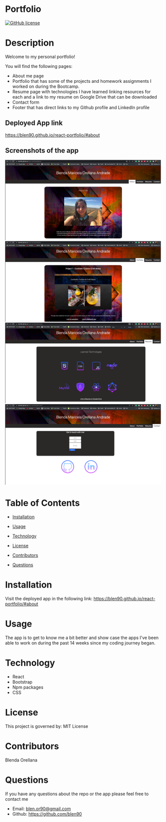 # Portfolio

[![GitHub license](https://img.shields.io/badge/License-MIT-blue.svg)](https://blen90.github.io/react-portfolio/#about)

# Description

Welcome to my personal portfolio! 

You will find the following pages:
* About me page
* Portfolio that has some of the projects and homework assignments I worked on during the Bootcamp.
* Resume page with technologies I have learned linking resources for each and a link to my resume on Google Drive that can be downloaded
* Contact form
* Footer that has direct links to my Github profile and LinkedIn profile

## Deployed App link 

https://blen90.github.io/react-portfolio/#about

## Screenshots of the app

![Portolio](portfolio1.jpg)
![Portolio](portfolio2.jpg)
![Portolio](portfolio3.jpg)
![Portolio](portfolio4.jpg)

# Table of Contents

* [Installation](#installation)
    
* [Usage](#usage)

* [Technology](#technology)

* [License](#license)

* [Contributors](#contributors)

* [Questions](#questions)

# Installation

Visit the deployed app in the following link: https://blen90.github.io/react-portfolio/#about

# Usage

The app is to get to know me a bit better and show case the apps I've been able to work on during the past 14 weeks since my coding journey began. 

# Technology

* React
* Bootstrap
* Npm packages
* CSS

# License 

This project is governed by: MIT License

# Contributors

Blenda Orellana

# Questions

If you have any questions about the repo or the app please feel free to contact me
 * Email: blen.or90@gmail.com
 * Github: https://github.com/blen90
